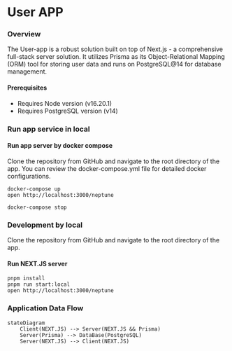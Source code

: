 
# User APP

### Overview

The User-app is a robust solution built on top of Next.js - a comprehensive full-stack server solution. It utilizes Prisma as its Object-Relational Mapping (ORM) tool for storing user data and runs on PostgreSQL@14 for database management.

#### Prerequisites
*  Requires Node version (v16.20.1)
*  Requires PostgreSQL version (v14)

### Run app service in local

  #### Run app server by docker compose
  Clone the repository from GitHub and navigate to the root directory of the app.
  You can review the docker-compose.yml file for detailed docker configurations.

  ```
  docker-compose up
  open http://localhost:3000/neptune

  docker-compose stop
  ```

### Development by local
  Clone the repository from GitHub and navigate to the root directory of the app.

  #### Run NEXT.JS server
  ```
  pnpm install
  pnpm run start:local
  open http://localhost:3000/neptune
  ```

###  Application Data Flow

```mermaid
stateDiagram
    Client(NEXT.JS) --> Server(NEXT.JS && Prisma)
    Server(Prisma) --> DataBase(PostgreSQL)
    Server(NEXT.JS) --> Client(NEXT.JS)
```

